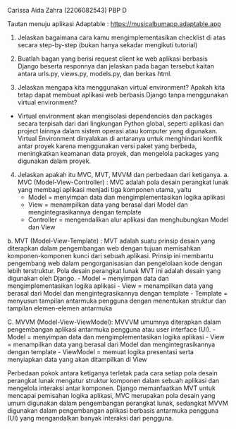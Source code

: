 Carissa Aida Zahra (2206082543)
PBP D

Tautan menuju aplikasi Adaptable : https://musicalbumapp.adaptable.app

1. Jelaskan bagaimana cara kamu mengimplementasikan checklist di atas secara step-by-step (bukan hanya sekadar mengikuti tutorial)

2. Buatlah bagan yang berisi request client ke web aplikasi berbasis Django beserta responnya dan jelaskan pada bagan tersebut kaitan antara urls.py, views.py, models.py, dan berkas html.

3. Jelaskan mengapa kita menggunakan virtual environment? Apakah kita tetap dapat membuat aplikasi web berbasis Django tanpa menggunakan virtual environment?
- Virtual environment akan mengisolasi dependencies dan packages secara terpisah dari dari lingkungan Python global, seperti aplikasi dan project lainnya dalam sistem operasi atau komputer yang digunakan. Virtual Environment dinyalakan di antaranya untuk menghindari konflik antar proyek karena menggunakan versi paket yang berbeda, meningkatkan keamanan data proyek, dan mengelola packages yang digunakan dalam proyek.

4. Jelaskan apakah itu MVC, MVT, MVVM dan perbedaan dari ketiganya.
a. MVC (Model-View-Controller) : MVC adalah pola desain perangkat lunak yang membagi aplikasi menjadi tiga komponen utama, yaitu 
    - Model = menyimpan data dan mengimplementasikan logika aplikasi
    - View = menampilkan data yang berasal dari Model dan mengintegrasikannya dengan template
    - Controller = mengendalikan alur aplikasi dan menghubungkan Model dan View

 b. MVT (Model-View-Template) : MVT adalah suatu prinsip desain yang diterapkan dalam pengembangan web dengan tujuan memisahkan komponen-komponen kunci dari sebuah aplikasi. Prinsip ini membantu pengembang web dalam pengorganisasian dan pengelolaan kode dengan lebih terstruktur. Pola desain perangkat lunak MVT ini adalah desain yang digunakan oleh Django.
    - Model = menyimpan data dan mengimplementasikan logika aplikasi
    - View = menampilkan data yang berasal dari Model dan mengintegrasikannya dengan template
    - Template = menyusun tampilan antarmuka pengguna dengan menentukan struktur dan tampilan elemen-elemen antarmuka

C. MVVM (Model-View-ViewModel): MVVVM umumnya diterapkan dalam pengembangan aplikasi antarmuka pengguna atau user interface (UI).
    - Model = menyimpan data dan mengimplementasikan logika aplikasi
    - View = menampilkan data yang berasal dari Model dan mengintegrasikannya dengan template
    - ViewModel = memuat logika presentasi serta menyiapkan data yang akan ditampilkan di View

Perbedaan pokok antara ketiganya terletak pada cara setiap pola desain perangkat lunak mengatur struktur komponen dalam sebuah aplikasi dan mengelola interaksi antar komponen. Django memanfaatkan MVT untuk mencapai pemisahan logika aplikasi, MVC merupakan pola desain yang umum digunakan dalam pengembangan perangkat lunak, sedangkat MVVM digunakan dalam pengembangan aplikasi berbasis antarmuka pengguna (UI) yang mengandalkan banyak interaksi dari pengguna. 